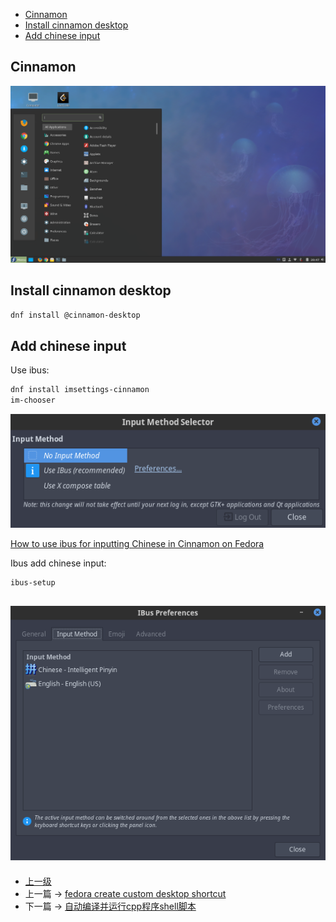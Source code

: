 <!-- fedora install cinnamon desktop -->


<!-- @import "[TOC]" {cmd="toc" depthFrom=1 depthTo=6 orderedList=false} -->
<!-- code_chunk_output -->

- [Cinnamon](#cinnamon)
- [Install cinnamon desktop](#install-cinnamon-desktop)
- [Add chinese input](#add-chinese-input)

<!-- /code_chunk_output -->

## Cinnamon

![](../images/fedoraInstallCinnamonDesktop_201802042054_1.png)

## Install cinnamon desktop

```sh
dnf install @cinnamon-desktop
```

## Add chinese input

Use ibus:

```sh
dnf install imsettings-cinnamon
im-chooser
```
![](../images/fedoraInstallCinnamonDesktop_201802042026_1.png)

[How to use ibus for inputting Chinese in Cinnamon on Fedora](https://www.systutorials.com/qa/512/how-to-use-ibus-for-inputting-chinese-in-cinnamon-on-fedora)

Ibus add chinese input:

```sh
ibus-setup
```

![](../images/fedoraInstallCinnamonDesktop_201802042026_2.png)
---
- [上一级](README.md)
- 上一篇 -> [fedora create custom desktop shortcut](fedoraCreateCustomDesktopShortcut.md)
- 下一篇 -> [自动编译并运行cpp程序shell脚本](gen_cpp_bin.md)
